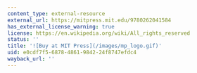 ```yaml
---
content_type: external-resource
external_url: https://mitpress.mit.edu/9780262041584
has_external_license_warning: true
license: https://en.wikipedia.org/wiki/All_rights_reserved
status: ''
title: '![Buy at MIT Press](/images/mp_logo.gif)'
uid: e0cdf7f5-6878-4861-9842-24f8747efdc4
wayback_url: ''
---
```


